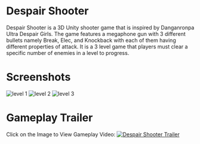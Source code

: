 # Despair Shooter

Despair Shooter is a 3D Unity shooter game that is inspired by Danganronpa Ultra Despair Girls. The game features a megaphone gun with 3 different bullets namely Break, Elec, and Knockback with each of them having different properties of attack. It is a 3 level game that players must clear a specific number of enemies in a level to progress.
# Screenshots
![level 1](https://github.com/JitsLumba/despair_shooter_unity/blob/main/level_1_screenshot.png)
![level 2](https://github.com/JitsLumba/despair_shooter_unity/blob/main/level_2_screenshot.png)
![level 3](https://github.com/JitsLumba/despair_shooter_unity/blob/main/level_3_screenshot.png)
# Gameplay Trailer
Click on the Image to View Gameplay Video:
[![Despair Shooter Trailer](https://github.com/JitsLumba/despair_shooter_unity/blob/main/despair_shooter_trailer_img.png)](https://www.youtube.com/watch?v=c2aUAL_Uaio)
